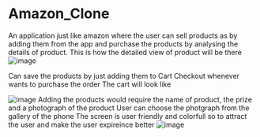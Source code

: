 # Amazon_Clone
An application just like amazon where the user can sell products as by adding them from the app and purchase the products by analysing the details of product.
This is how the detailed view of product will be there
![image](https://user-images.githubusercontent.com/85622002/201690105-a0aa239d-21c5-4292-bde4-87cb790f4c04.png)

Can save the products by just adding them to Cart
Checkout whenever wants to purchase the order 
The cart will look like 

![image](https://user-images.githubusercontent.com/85622002/201691072-89c0b4a6-de4d-4f40-9f2d-c89eb63e8792.png)
 Adding the products would require the name of product, the prize and a photograph of the product
 User can choose the photgraph from the gallery of the phone
 The screen is user friendly and colorfull so to attract the user and make the user expireince better
 ![image](https://user-images.githubusercontent.com/85622002/201691661-d51dbd34-e138-4cc9-948c-ed06819f2032.png)

